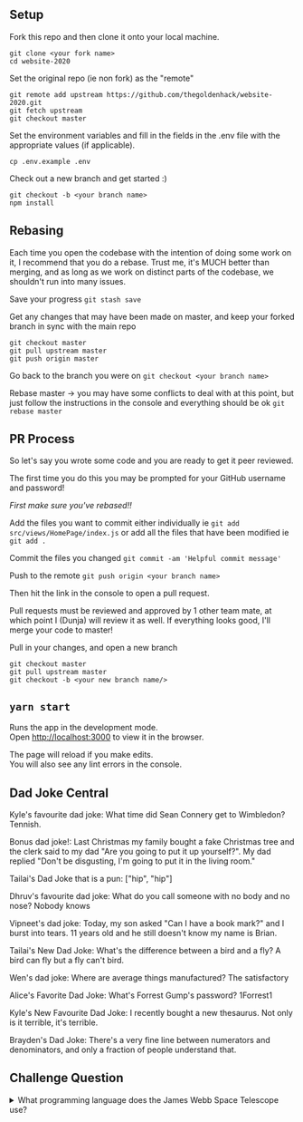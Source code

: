 ## Setup

Fork this repo and then clone it onto your local machine.

```
git clone <your fork name>
cd website-2020
```

Set the original repo (ie non fork) as the "remote"

```
git remote add upstream https://github.com/thegoldenhack/website-2020.git
git fetch upstream
git checkout master
```

Set the environment variables and fill in the fields in the .env file with the appropriate values (if applicable).

```
cp .env.example .env
```

Check out a new branch and get started :)

```
git checkout -b <your branch name>
npm install
```

## Rebasing

Each time you open the codebase with the intention of doing some work on it, I recommend that you do a rebase. Trust me, it's MUCH better than merging, and as long as we work on distinct parts of the codebase, we shouldn't run into many issues.

Save your progress
`git stash save`

Get any changes that may have been made on master, and keep your forked branch in sync with the main repo

```
git checkout master
git pull upstream master
git push origin master
```

Go back to the branch you were on
`git checkout <your branch name>`

Rebase master -> you may have some conflicts to deal with at this point, but just follow the instructions in the console and everything should be ok
`git rebase master`

## PR Process

So let's say you wrote some code and you are ready to get it peer reviewed.

The first time you do this you may be prompted for your GitHub username and password!

_First make sure you've rebased!!_

Add the files you want to commit either individually
ie `git add src/views/HomePage/index.js`
or add all the files that have been modified
ie `git add .`

Commit the files you changed
`git commit -am 'Helpful commit message'`

Push to the remote
`git push origin <your branch name>`

Then hit the link in the console to open a pull request.

Pull requests must be reviewed and approved by 1 other team mate, at which point I (Dunja) will review it as well. If everything looks good, I'll merge your code to master!

Pull in your changes, and open a new branch

```
git checkout master
git pull upstream master
git checkout -b <your new branch name/>
```

## `yarn start`

Runs the app in the development mode.<br />
Open [http://localhost:3000](http://localhost:3000) to view it in the browser.

The page will reload if you make edits.<br />
You will also see any lint errors in the console.


## Dad Joke Central
Kyle's favourite dad joke: 
    What time did Sean Connery get to Wimbledon? 
    Tennish.

Bonus dad joke!:
    Last Christmas my family bought a fake Christmas tree and the clerk said to my dad "Are you going to put it up yourself?". My dad replied "Don't be disgusting, I'm going to put it in the living room."

Tailai's Dad Joke that is a pun:
    ["hip", "hip"]

Dhruv's favourite dad joke:
    What do you call someone with no body and no nose? Nobody knows

Vipneet's dad joke:
    Today, my son asked "Can I have a book mark?" and I burst into tears. 11 years old and he still doesn't know my name is Brian.

Tailai's New Dad Joke:
    What's the difference between a bird and a fly?
    A bird can fly but a fly can't bird.
    
Wen's dad joke:
    Where are average things manufactured? The satisfactory 

Alice's Favorite Dad Joke:
    What's Forrest Gump's password?
    1Forrest1

Kyle's New Favourite Dad Joke:
	I recently bought a new thesaurus. Not only is it terrible, it's terrible.

Brayden's Dad Joke:
    There's a very fine line between numerators and denominators, and only a fraction of people understand that.

## Challenge Question
<details>
  <summary>What programming language does the James Webb Space Telescope use?</summary>

  ```
  JavaScript 🤣
  https://news.ycombinator.com/item?id=19737663
  ```
</details>
